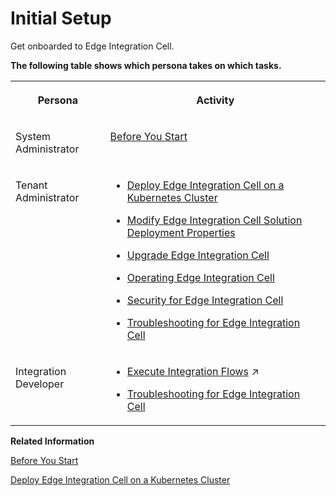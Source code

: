 <!-- loio64ac76194462444b8b652d90fd87b1e7 -->

# Initial Setup

Get onboarded to Edge Integration Cell.

**The following table shows which persona takes on which tasks.**


<table>
<tr>
<th valign="top">

Persona

</th>
<th valign="top">

Activity

</th>
</tr>
<tr>
<td valign="top">

System Administrator

</td>
<td valign="top">

[Before You Start](before-you-start-1d116bd.md)

</td>
</tr>
<tr>
<td valign="top">

Tenant Administrator

</td>
<td valign="top">

-   [Deploy Edge Integration Cell on a Kubernetes Cluster](deploy-edge-integration-cell-on-a-kubernetes-cluster-e1d44b6.md)

-   [Modify Edge Integration Cell Solution Deployment Properties](modify-edge-integration-cell-solution-deployment-properties-6a060ff.md)

-   [Upgrade Edge Integration Cell](upgrade-edge-integration-cell-27c3926.md)

-   [Operating Edge Integration Cell](operating-edge-integration-cell-2af17b8.md)

-   [Security for Edge Integration Cell](60-Security/security-for-edge-integration-cell-b9871b2.md)

-   [Troubleshooting for Edge Integration Cell](troubleshooting-for-edge-integration-cell-816d9e4.md)




</td>
</tr>
<tr>
<td valign="top">

Integration Developer

</td>
<td valign="top">

-   [Execute Integration Flows](https://help.sap.com/viewer/e6328529a26a42eda09edadf8c28725d/IAT/en-US/ed08d36c4d2549e2bcdc4e81a9407d77.html "Execute integration flows in your own on-premise runtime location.") :arrow_upper_right:

-   [Troubleshooting for Edge Integration Cell](troubleshooting-for-edge-integration-cell-816d9e4.md)




</td>
</tr>
</table>

**Related Information**  


[Before You Start](before-you-start-1d116bd.md "")

[Deploy Edge Integration Cell on a Kubernetes Cluster](deploy-edge-integration-cell-on-a-kubernetes-cluster-e1d44b6.md "")

